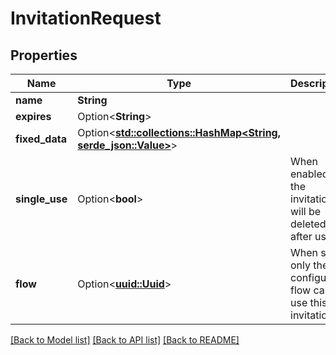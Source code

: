 # InvitationRequest

## Properties

Name | Type | Description | Notes
------------ | ------------- | ------------- | -------------
**name** | **String** |  | 
**expires** | Option<**String**> |  | [optional]
**fixed_data** | Option<[**std::collections::HashMap<String, serde_json::Value>**](serde_json::Value.md)> |  | [optional]
**single_use** | Option<**bool**> | When enabled, the invitation will be deleted after usage. | [optional]
**flow** | Option<[**uuid::Uuid**](uuid::Uuid.md)> | When set, only the configured flow can use this invitation. | [optional]

[[Back to Model list]](../README.md#documentation-for-models) [[Back to API list]](../README.md#documentation-for-api-endpoints) [[Back to README]](../README.md)


